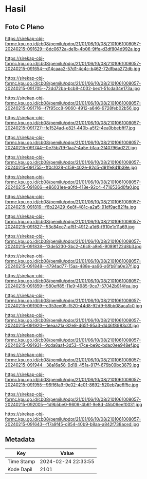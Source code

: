 # Hasil

## Foto C Plano

https://sirekap-obj-formc.kpu.go.id/cb08/pemilu/pdpr/21/01/06/10/08/2101061008057-20240215-091629--8dc0672a-de1b-4b06-9ffe-d3df804d992a.jpg

https://sirekap-obj-formc.kpu.go.id/cb08/pemilu/pdpr/21/01/06/10/08/2101061008057-20240215-091654--d14caaa2-57d1-4c4c-b462-72dfbaa272db.jpg

https://sirekap-obj-formc.kpu.go.id/cb08/pemilu/pdpr/21/01/06/10/08/2101061008057-20240215-091705--72dd72ba-bcb8-4032-bec1-51cda34e173a.jpg

https://sirekap-obj-formc.kpu.go.id/cb08/pemilu/pdpr/21/01/06/10/08/2101061008057-20240215-091716--f7f95cc8-9060-4912-a646-9728feb02b56.jpg

https://sirekap-obj-formc.kpu.go.id/cb08/pemilu/pdpr/21/01/06/10/08/2101061008057-20240215-091727--fe1524ad-e82f-440b-a5f2-4ea0bbebfff7.jpg

https://sirekap-obj-formc.kpu.go.id/cb08/pemilu/pdpr/21/01/06/10/08/2101061008057-20240215-091744--0e75b7f9-1aa7-4a5e-b1aa-2f40796ad22f.jpg

https://sirekap-obj-formc.kpu.go.id/cb08/pemilu/pdpr/21/01/06/10/08/2101061008057-20240215-091755--ff0c1028-c159-402e-82d5-d91fe841b39e.jpg

https://sirekap-obj-formc.kpu.go.id/cb08/pemilu/pdpr/21/01/06/10/08/2101061008057-20240215-091806--e86031ee-a0fd-418e-92c4-4716536d0fa0.jpg

https://sirekap-obj-formc.kpu.go.id/cb08/pemilu/pdpr/21/01/06/10/08/2101061008057-20240215-091816--f6b22429-6e8f-481c-a2a5-91df9ac821fa.jpg

https://sirekap-obj-formc.kpu.go.id/cb08/pemilu/pdpr/21/01/06/10/08/2101061008057-20240215-091827--53c84cc7-af51-4912-a1d6-f910e1c11a69.jpg

https://sirekap-obj-formc.kpu.go.id/cb08/pemilu/pdpr/21/01/06/10/08/2101061008057-20240215-091838--13de5230-3bc2-46c8-a8e5-9089f122d8b3.jpg

https://sirekap-obj-formc.kpu.go.id/cb08/pemilu/pdpr/21/01/06/10/08/2101061008057-20240215-091848--4794ad77-15aa-488e-aa96-a6fb81a0e37f.jpg

https://sirekap-obj-formc.kpu.go.id/cb08/pemilu/pdpr/21/01/06/10/08/2101061008057-20240215-091859--580eff85-11e9-4985-9ce7-57042b914fea.jpg

https://sirekap-obj-formc.kpu.go.id/cb08/pemilu/pdpr/21/01/06/10/08/2101061008057-20240215-091909--c353ee05-f520-44d8-92d9-58bb08aca1c0.jpg

https://sirekap-obj-formc.kpu.go.id/cb08/pemilu/pdpr/21/01/06/10/08/2101061008057-20240215-091920--1eeaa21a-82e9-465f-95a3-dd46f8983c0f.jpg

https://sirekap-obj-formc.kpu.go.id/cb08/pemilu/pdpr/21/01/06/10/08/2101061008057-20240215-091931--9cda8aaf-3d53-47ce-be9c-bdac0ee948ef.jpg

https://sirekap-obj-formc.kpu.go.id/cb08/pemilu/pdpr/21/01/06/10/08/2101061008057-20240215-091944--38a16a58-9d18-451a-917f-679b09bc3879.jpg

https://sirekap-obj-formc.kpu.go.id/cb08/pemilu/pdpr/21/01/06/10/08/2101061008057-20240215-091955--96ff6fa9-9e02-4c01-8692-520eb7ae6f5c.jpg

https://sirekap-obj-formc.kpu.go.id/cb08/pemilu/pdpr/21/01/06/10/08/2101061008057-20240215-092005--1d9b5be0-9606-4b6f-9e8d-45b06eef0031.jpg

https://sirekap-obj-formc.kpu.go.id/cb08/pemilu/pdpr/21/01/06/10/08/2101061008057-20240215-091643--ff7a9f45-c854-40b9-b8aa-a842f738aced.jpg


## Metadata

| Key        | Value               |
| ---------- | ------------------- |
| Time Stamp | 2024-02-24 22:33:55 |
| Kode Dapil | 2101                |



